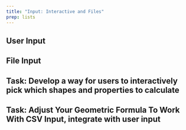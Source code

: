 ```yaml
---
title: "Input: Interactive and Files"
prep: lists
---
```


## User Input

## File Input

## Task: Develop a way for users to interactively pick which shapes and properties to calculate

## Task: Adjust Your Geometric Formula To Work With CSV Input, integrate with user input
